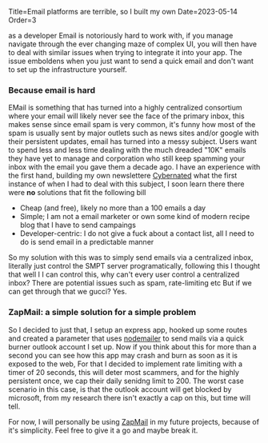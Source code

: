 Title=Email platforms are terrible, so I built my own
Date=2023-05-14
Order=3

as a developer Email is notoriously hard to work with, if you manage navigate through the ever changing maze of complex UI, you will then have to deal with similar issues when trying to integrate it into your app. The issue emboldens when you just want to send a quick email and don't want to set up the infrastructure yourself.

### Because email is hard

EMail is something that has turned into a highly centralized consortium where your email will likely never see the face of the primary inbox, this makes sense since email spam is very common, it's funny how most of the spam is usually sent by major outlets such as news sites and/or google with their persistent updates, email has turned into a messy subject. Users want to spend less and less time dealing with the much dreaded "10K" emails they have yet to manage and corporation who still keep spamming your inbox with the email you gave them a decade ago. I have an experience with the first hand, building my own newslettere [Cybernated](https://github.com/aadv1k/cybernated) what the first instance of when I had to deal with this subject, I soon learn there there were **no** solutions that fit the following bill

- Cheap (and free), likely no more than a 100 emails a day
- Simple; I am not a email marketer or own some kind of modern recipe blog that I have to send campaings 
- Developer-centric: I do not give a fuck about a contact list, all I need to do is send email in a predictable manner

So my solution with this was to simply send emails via a centralized inbox, literally just control the SMPT server programatically, following this I thought that well I I can control this, why can't every user control a centralized inbox? There are potential issues such as spam, rate-limiting etc But if we can get through that we gucci? Yes. 

### ZapMail: a simple solution for a simple problem

So I decided to just that, I setup an express app, hooked up some routes and created a parameter that uses [nodemailer](https://nodemailer.com/about/) to send mails via a quick burner outlook account I set up. Now if you think about this for more than a second you can see how this app may crash and burn as soon as it is exposed to the web, For that I decided to implement rate limiting with a timer of 20 seconds, this will deter most scammers, and for the highly persistent once, we cap their daily senidng limit to 200. The worst case scenario in this case, is that the outlook account will get blocked by microsoft, from my research there isn't exactly a cap on this, but time will tell. 

For now, I will personally be using [ZapMail](https://github.com/aadv1k/zapmail) in my future projects, because of it's simplicity. Feel free to give it a go and maybe break it.
